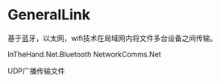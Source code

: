 # GeneralLink

基于蓝牙，以太网，wifi技术在局域网内将文件多台设备之间传输。

InTheHand.Net.Bluetooth
NetworkComms.Net



UDP广播传输文件